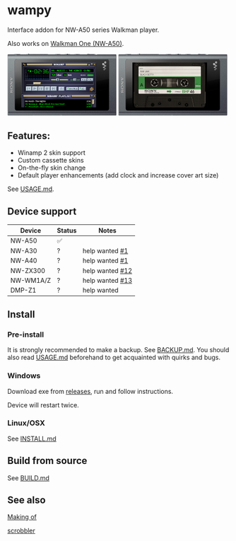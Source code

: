 wampy
=====

Interface addon for NW-A50 series Walkman player.

Also works on [Walkman One (NW-A50)](https://www.mrwalkman.com/p/sony-nw-a50series-custom-firmware.html).

<img src="images/winamp.png" alt="winamp" width="49%">&nbsp;<img src="images/cassette.png" alt="cassette" width="49%">

## Features:

- Winamp 2 skin support
- Custom cassette skins
- On-the-fly skin change
- Default player enhancements (add clock and increase cover art size)

See [USAGE.md](./USAGE.md).

## Device support

| Device    | Status | Notes                                                            |
|-----------|--------|------------------------------------------------------------------|
| NW-A50    | ✅      |                                                                  |
| NW-A30    | ?      | help wanted [#1](https://github.com/unknown321/wampy/issues/1)   |
| NW-A40    | ?      | help wanted [#1](https://github.com/unknown321/wampy/issues/1)   |
| NW-ZX300  | ?      | help wanted [#12](https://github.com/unknown321/wampy/issues/12) |
| NW-WM1A/Z | ?      | help wanted [#13](https://github.com/unknown321/wampy/issues/13) |
| DMP-Z1    | ?      | help wanted                                                      |

## Install

### Pre-install

It is strongly recommended to make a backup. See [BACKUP.md](./BACKUP.md).
You should also read [USAGE.md](./USAGE.md) beforehand to get acquainted with quirks and bugs.

### Windows

Download exe from [releases](https://github.com/unknown321/wampy/releases), run and follow instructions.

Device will restart twice.

### Linux/OSX

See [INSTALL.md](./INSTALL.md)

## Build from source

See [BUILD.md](./BUILD.md)

## See also

[Making of](./MAKING_OF.md)

[scrobbler](https://github.com/unknown321/scrobbler)
